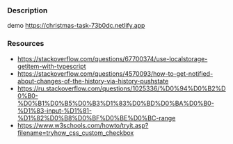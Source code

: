 ### Description

demo https://christmas-task-73b0dc.netlify.app

### Resources
- https://stackoverflow.com/questions/67700374/use-localstorage-getitem-with-typescript
- https://stackoverflow.com/questions/4570093/how-to-get-notified-about-changes-of-the-history-via-history-pushstate
- https://ru.stackoverflow.com/questions/1025336/%D0%94%D0%B2%D0%B0-%D0%B1%D0%B5%D0%B3%D1%83%D0%BD%D0%BA%D0%B0-%D1%83-input-%D1%81-%D1%82%D0%B8%D0%BF%D0%BE%D0%BC-range
- https://www.w3schools.com/howto/tryit.asp?filename=tryhow_css_custom_checkbox
